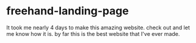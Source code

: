 # freehand-landing-page
It took me nearly 4 days to make this amazing website. check out and let me know how it is. by far this is the best website that I've ever made.
